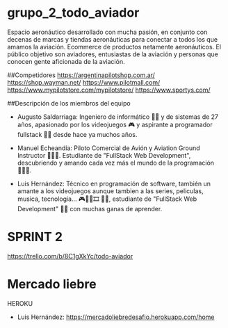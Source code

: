 # grupo_2_todo_aviador

Espacio aeronáutico desarrollado con mucha pasión, en conjunto con decenas de marcas y tiendas aeronáuticas para conectar a todos los que amamos la aviación.
Ecommerce de productos netamente aeronáuticos.
El público objetivo son aviadores, entusiastas de la aviación y personas que conocen gente aficionada de la aviación.

##Competidores
https://argentinapilotshop.com.ar/
https://shop.wayman.net/
https://www.pilotmall.com/
https://www.mypilotstore.com/mypilotstore/
https://www.sportys.com/


##Descripción de los miembros del equipo

- Augusto Saldarriaga: Ingeniero de informático 👨‍🎓 y de sistemas de 27 años, apasionado por los videojuegos 🎮 y aspirante a programador fullstack 👨‍💻 desde hace ya muchos años. 

- Manuel Echeandía: Piloto Comercial de Avión y Aviation Ground Instructor 👨🏻‍✈️. Estudiante de "FullStack Web Development", descubriendo y amando cada vez más el mundo de la programación 👨🏻‍💻.

- Luis Hernández: Técnico en programación de software, también un amante a los videojuegos aunque tambien a las series, peliculas, musica, tecnología... 🎮🎸🎥🎞 💾📲, estudiante de "FullStack Web Development" 👨‍💻 con muchas ganas de aprender.

# SPRINT 2

https://trello.com/b/8C1gXkYc/todo-aviador

# Mercado liebre

HEROKU

- Luis Hernández: https://mercadoliebredesafio.herokuapp.com/home

